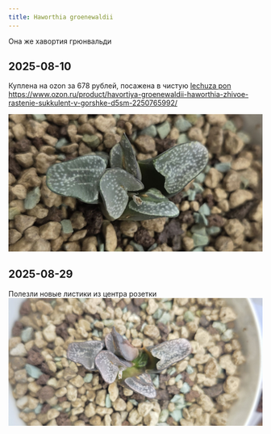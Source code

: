 ```yaml
---
title: Haworthia groenewaldii
---
```

Она же хавортия грюнвальди

## 2025-08-10
Куплена на ozon за 678 рублей, посажена в чистую [lechuza pon](/growing/substrat/lechuza-pon.md)  
https://www.ozon.ru/product/havortiya-groenewaldii-haworthia-zhivoe-rastenie-sukkulent-v-gorshke-d5sm-2250765992/

![2025-08-10](img/2025-08-10-groenewaldii.jpg)  

## 2025-08-29
Полезли новые листики из центра розетки  
![2025-08-29](img/2025-08-29-groenewaldii.jpg) 